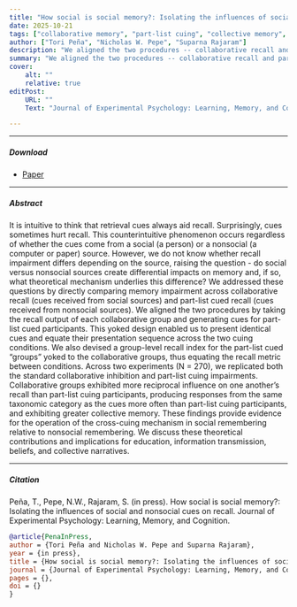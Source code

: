 ```yaml
---
title: "How social is social memory?: Isolating the influences of social and nonsocial cues on recall" 
date: 2025-10-21
tags: ["collaborative memory", "part-list cuing", "collective memory", "cross-cueing"]
author: ["Tori Peña", "Nicholas W. Pepe", "Suparna Rajaram"]
description: "We aligned the two procedures -- collaborative recall and part-list cuing recall -- by taking the recall output of each collaborative group and generating cues for part-list cued participants. This yoked design enabled us to present identical cues and equate their presentation sequence across the two  cuing conditions. Across two experiments (N = 270), we replicated both the standard collaborative inhibition and part-list cuing impairments. Collaborative groups exhibited more reciprocal influence on one another’s recall than part-list cuing participants, producing responses from the same taxonomic category as the cues more often than part-list cuing participants, and exhibiting greater collective memory. These findings provide evidence for the operation of the cross-cuing mechanism in social  remembering relative to nonsocial remembering." 
summary: "We aligned the two procedures -- collaborative recall and part-list cuing recall -- by taking the recall output of each collaborative group and generating cues for part-list cued participants. This yoked design enabled us to present identical cues and equate their presentation sequence across the two  cuing conditions. Across two experiments (N = 270), we replicated both the standard collaborative inhibition and part-list cuing impairments. Collaborative groups exhibited more reciprocal influence on one another’s recall than part-list cuing participants, producing responses from the same taxonomic category as the cues more often than part-list cuing participants, and exhibiting greater collective memory. These findings provide evidence for the operation of the cross-cuing mechanism in social  remembering relative to nonsocial remembering."
cover:
    alt: ""
    relative: true
editPost:
    URL: ""
    Text: "Journal of Experimental Psychology: Learning, Memory, and Cognition"

---
```


---

##### Download

+ [Paper](pena-et-al-in-press.pdf)

---

##### Abstract

It is intuitive to think that retrieval cues always aid recall. Surprisingly, cues sometimes hurt  recall. This counterintuitive phenomenon occurs regardless of whether the cues come from a  social (a person) or a nonsocial (a computer or paper) source. However, we do not know whether  recall impairment differs depending on the source, raising the question - do social versus nonsocial sources create differential impacts on memory and, if so, what theoretical mechanism  underlies this difference? We addressed these questions by directly comparing memory impairment across collaborative recall (cues received from social sources) and part-list cued recall (cues received from nonsocial sources). We aligned the two procedures by taking the recall output of each collaborative group and generating cues for part-list cued participants. This yoked design enabled us to present identical cues and equate their presentation sequence across the two cuing conditions. We also devised a group-level recall index for the part-list cued “groups” yoked to the collaborative groups, thus equating the recall metric between conditions. Across two experiments (N = 270), we replicated both the standard collaborative inhibition and part-list cuing impairments. Collaborative groups exhibited more reciprocal influence on one another’s recall than part-list cuing participants, producing responses from the same taxonomic category as the cues more often than part-list cuing participants, and exhibiting greater collective memory. These findings provide evidence for the operation of the cross-cuing mechanism in social  remembering relative to nonsocial remembering. We discuss these theoretical contributions and implications for education, information transmission, beliefs, and collective narratives. 

---

##### Citation

Peña, T., Pepe, N.W., Rajaram, S. (in press). How social is social memory?: Isolating the influences of social and nonsocial cues on recall. Journal of Experimental Psychology: Learning, Memory, and Cognition.

```BibTeX
@article{PenaInPress,
author = {Tori Peña and Nicholas W. Pepe and Suparna Rajaram},
year = {in press},
title = {How social is social memory?: Isolating the influences of social and nonsocial cues on recall},
journal = {Journal of Experimental Psychology: Learning, Memory, and Cognition},
pages = {},
doi = {}
}